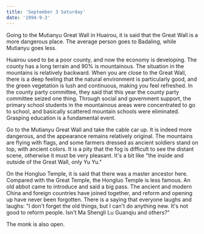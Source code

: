```yaml
---
title: 'September 3 Saturday'
date: '1994-9-3'
---
```


Going to the Mutianyu Great Wall in Huairou, it is said that the Great Wall is a more dangerous place. The average person goes to Badaling, while Mutianyu goes less.

Huairou used to be a poor county, and now the economy is developing. The county has a long terrain and 90% is mountainous. The situation in the mountains is relatively backward. When you are close to the Great Wall, there is a deep feeling that the natural environment is particularly good, and the green vegetation is lush and continuous, making you feel refreshed. In the county party committee, they said that this year the county party committee seized one thing. Through social and government support, the primary school students in the mountainous areas were concentrated to go to school, and basically scattered mountain schools were eliminated. Grasping education is a fundamental event.

Go to the Mutianyu Great Wall and take the cable car up. It is indeed more dangerous, and the appearance remains relatively original. The mountains are flying with flags, and some farmers dressed as ancient soldiers stand on top, with ancient colors. It is a pity that the fog is difficult to see the distant scene, otherwise it must be very pleasant. It's a bit like "the inside and outside of the Great Wall, only Yu Yu."

On the Hongluo Temple, it is said that there was a master ancestor here. Compared with the Great Temple, the Hongluo Temple is less famous. An old abbot came to introduce and said a big pass. The ancient and modern China and foreign countries have joined together, and reform and opening up have never been forgotten. There is a saying that everyone laughs and laughs: "I don't forget the old things, but I can't do anything new. It's not good to reform people. Isn't Ma Shengli Lu Guanqiu and others?"

The monk is also open.

